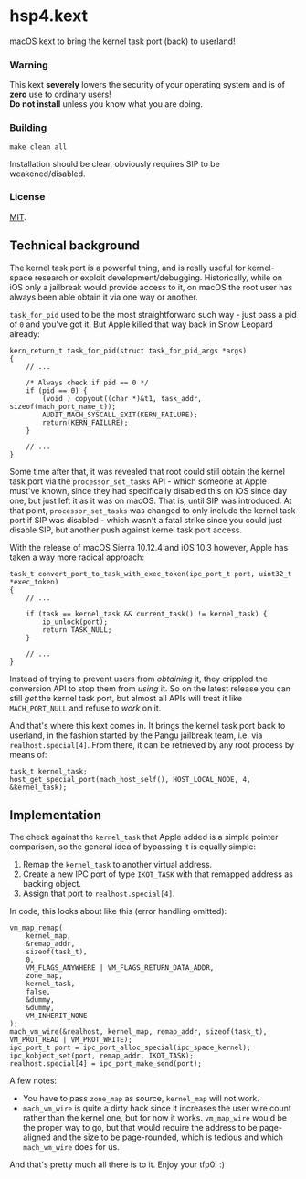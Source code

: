 # hsp4.kext

macOS kext to bring the kernel task port (back) to userland!

### Warning

This kext **severely** lowers the security of your operating system and is of **zero** use to ordinary users!  
**Do not install** unless you know what you are doing.

### Building

    make clean all

Installation should be clear, obviously requires SIP to be weakened/disabled.

### License

[MIT](https://github.com/Siguza/hsp4/blob/master/LICENSE).

## Technical background

The kernel task port is a powerful thing, and is really useful for kernel-space research or exploit development/debugging. Historically, while on iOS only a jailbreak would provide access to it, on macOS the root user has always been able obtain it via one way or another.

`task_for_pid` used to be the most straightforward such way - just pass a pid of `0` and you've got it. But Apple killed that way back in Snow Leopard already:

    kern_return_t task_for_pid(struct task_for_pid_args *args)
    {
        // ...

        /* Always check if pid == 0 */
        if (pid == 0) {
            (void ) copyout((char *)&t1, task_addr, sizeof(mach_port_name_t));
            AUDIT_MACH_SYSCALL_EXIT(KERN_FAILURE);
            return(KERN_FAILURE);
        }

        // ...
    }

Some time after that, it was revealed that root could still obtain the kernel task port via the `processor_set_tasks` API - which someone at Apple must've known, since they had specifically disabled this on iOS since day one, but just left it as it was on macOS. That is, until SIP was introduced. At that point, `processor_set_tasks` was changed to only include the kernel task port if SIP was disabled - which wasn't a fatal strike since you could just disable SIP, but another push against kernel task port access.

With the release of macOS Sierra 10.12.4 and iOS 10.3 however, Apple has taken a way more radical approach:

    task_t convert_port_to_task_with_exec_token(ipc_port_t port, uint32_t *exec_token)
    {
        // ...

        if (task == kernel_task && current_task() != kernel_task) {
            ip_unlock(port);
            return TASK_NULL;
        }

        // ...
    }

Instead of trying to prevent users from _obtaining_ it, they crippled the conversion API to stop them from _using_ it. So on the latest release you can still _get_ the kernel task port, but almost all APIs will treat it like `MACH_PORT_NULL` and refuse to _work_ on it.

And that's where this kext comes in. It brings the kernel task port back to userland, in the fashion started by the Pangu jailbreak team, i.e. via `realhost.special[4]`. From there, it can be retrieved by any root process by means of:

    task_t kernel_task;
    host_get_special_port(mach_host_self(), HOST_LOCAL_NODE, 4, &kernel_task);

## Implementation

The check against the `kernel_task` that Apple added is a simple pointer comparison, so the general idea of bypassing it is equally simple:

1. Remap the `kernel_task` to another virtual address.
2. Create a new IPC port of type `IKOT_TASK` with that remapped address as backing object.
3. Assign that port to `realhost.special[4]`.

In code, this looks about like this (error handling omitted):

    vm_map_remap(
        kernel_map,
        &remap_addr,
        sizeof(task_t),
        0,
        VM_FLAGS_ANYWHERE | VM_FLAGS_RETURN_DATA_ADDR,
        zone_map,
        kernel_task,
        false,
        &dummy,
        &dummy,
        VM_INHERIT_NONE
    );
    mach_vm_wire(&realhost, kernel_map, remap_addr, sizeof(task_t), VM_PROT_READ | VM_PROT_WRITE);
    ipc_port_t port = ipc_port_alloc_special(ipc_space_kernel);
    ipc_kobject_set(port, remap_addr, IKOT_TASK);
    realhost.special[4] = ipc_port_make_send(port);

A few notes:

- You have to pass `zone_map` as source, `kernel_map` will not work.
- `mach_vm_wire` is quite a dirty hack since it increases the user wire count rather than the kernel one, but for now it works. `vm_map_wire` would be the proper way to go, but that would require the address to be page-aligned and the size to be page-rounded, which is tedious and which `mach_vm_wire` does for us.

And that's pretty much all there is to it. Enjoy your tfp0! :)
